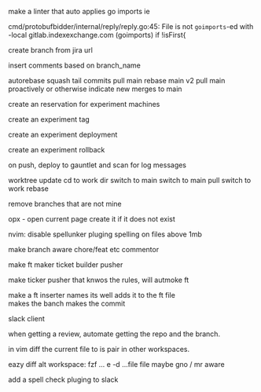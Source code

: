 make a linter that auto applies go imports ie

cmd/protobufbidder/internal/reply/reply.go:45: File is not `goimports`-ed with -local gitlab.indexexchange.com (goimports)
	if !isFirst{


create branch from jira url

insert comments based on branch_name

autorebase
squash tail commits
pull main
rebase main
v2 pull main proactively or otherwise indicate new merges to main

create an reservation for experiment machines

create an experiment tag

create an experiment deployment

create an experiment rollback

on push, deploy to gauntlet and scan for log messages

worktree update
 cd to work dir
 switch to main
 switch to main
 pull
 switch to work
 rebase

remove branches that are not mine

opx -
   open current page
   create it if it does not exist

nvim:
  disable spellunker pluging spelling on files above 1mb

make branch aware chore/feat etc commentor

make ft  maker
ticket
builder
pusher

make ticker pusher that knwos the rules, will autmoke ft

make a ft inserter
names its well
adds it to the ft file  
makes the banch
makes the commit

slack client

when getting a review, automate getting the repo and the branch.

in vim diff the current file to is pair in other workspaces.

eazy diff alt workspace:
fzf ... e -d  <alt workspace>...file file
maybe  gno / mr aware

add a spell check pluging to slack 
